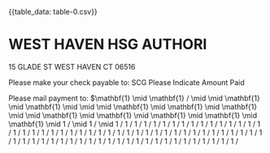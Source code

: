 {{table_data: table-0.csv}}

# WEST HAVEN HSG AUTHORI 

15 GLADE ST
WEST HAVEN CT 06516

Please make your check payable to:
SCG
Please Indicate Amount Paid

Please mail payment to:
$\mathbf{1} \mid \mathbf{1} / \mid \mid \mathbf{1} \mid \mathbf{1} \mid \mid \mid \mathbf{1} \mid \mathbf{1} \mid \mathbf{1} \mid \mid \mathbf{1} \mid \mathbf{1} \mid \mathbf{1} \mid \mathbf{1} \mid \mathbf{1} \mid 1 / \mid 1 / \mid 1 / 1 / 1 / 1 / 1 / 1 / 1 / 1 / 1 / 1 / 1 / 1 / 1 / 1 / 1 / 1 / 1 / 1 / 1 / 1 / 1 / 1 / 1 / 1 / 1 / 1 / 1 / 1 / 1 / 1 / 1 / 1 / 1 / 1 / 1 / 1 / 1 / 1 / 1 / 1 / 1 / 1 / 1 / 1 / 1 / 1 / 1 / 1 / 1 / 1 / 1 / 1 / 1 / 1 / 1 / 1 / 1 / 1 / 1 / 1 / 1 / 1 / 1 / 1 / 1 / 1 / 1 /

